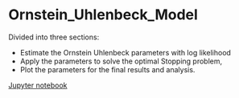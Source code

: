 # Ornstein_Uhlenbeck_Model

Divided into three sections:

- Estimate the Ornstein Uhlenbeck parameters with log likelihood
- Apply the parameters to solve the optimal Stopping problem,
- Plot the parameters for the final results and analysis.

[Jupyter notebook](https://github.com/369geofreeman/Ornstein_Uhlenbeck_Model/blob/main/research.ipynb)
